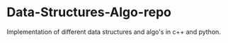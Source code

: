 # Data-Structures-Algo-repo
Implementation of different data structures and algo's in c++ and python.
